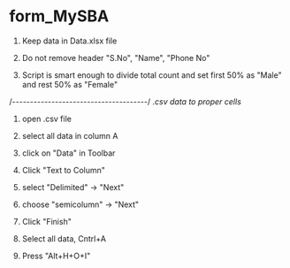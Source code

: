# form_MySBA

1. Keep data in Data.xlsx file 
2. Do not remove header "S.No", "Name", "Phone No"


3. Script is smart enough to divide total count and set first 50% as "Male" and rest 50% as "Female"


/*--------------------------------------*/
*.csv data to proper cells*
1. open .csv file
2. select all data in column A
3. click on "Data" in Toolbar
4. Click "Text to Column"
5. select "Delimited" -> "Next"
6. choose "semicolumn" -> "Next"
7. Click "Finish"

8. Select all data, Cntrl+A
9. Press "Alt+H+O+I"